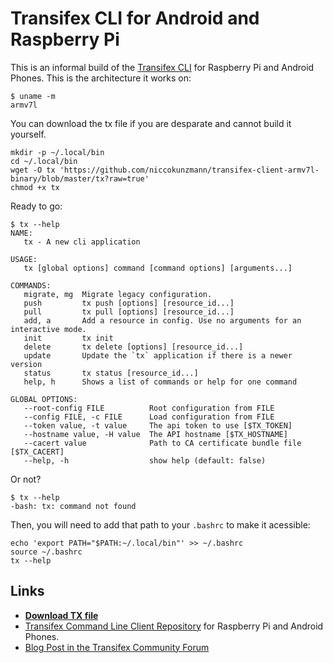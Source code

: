 # Transifex CLI for Android and Raspberry Pi

This is an informal build of the [Transifex CLI](https://github.com/transifex/cli) for Raspberry Pi and Android Phones.
This is the architecture it works on:

```
$ uname -m
armv7l
```

You can download the tx file if you are desparate and cannot build it yourself.

```
mkdir -p ~/.local/bin
cd ~/.local/bin
wget -O tx 'https://github.com/niccokunzmann/transifex-client-armv7l-binary/blob/master/tx?raw=true'
chmod +x tx
```

Ready to go:

```
$ tx --help
NAME:
   tx - A new cli application

USAGE:
   tx [global options] command [command options] [arguments...]

COMMANDS:
   migrate, mg  Migrate legacy configuration.
   push         tx push [options] [resource_id...]
   pull         tx pull [options] [resource_id...]
   add, a       Add a resource in config. Use no arguments for an interactive mode.
   init         tx init
   delete       tx delete [options] [resource_id...]
   update       Update the `tx` application if there is a newer version
   status       tx status [resource_id...]
   help, h      Shows a list of commands or help for one command

GLOBAL OPTIONS:
   --root-config FILE          Root configuration from FILE
   --config FILE, -c FILE      Load configuration from FILE
   --token value, -t value     The api token to use [$TX_TOKEN]
   --hostname value, -H value  The API hostname [$TX_HOSTNAME]
   --cacert value              Path to CA certificate bundle file [$TX_CACERT]
   --help, -h                  show help (default: false)
```

Or not?
```
$ tx --help
-bash: tx: command not found
```

Then, you will need to add that path to your `.bashrc` to make it acessible:
```
echo 'export PATH="$PATH:~/.local/bin"' >> ~/.bashrc
source ~/.bashrc
tx --help
```


## Links

- **[Download TX file](https://github.com/niccokunzmann/transifex-client-armv7l-binary/blob/master/tx?raw=true)**
- [Transifex Command Line Client Repository](https://github.com/transifex/transifex-client/) for Raspberry Pi and Android Phones.
- [Blog Post in the Transifex Community Forum](https://community.transifex.com/t/using-transifex-client-on-the-raspberry-pi-android-phone/2687)

